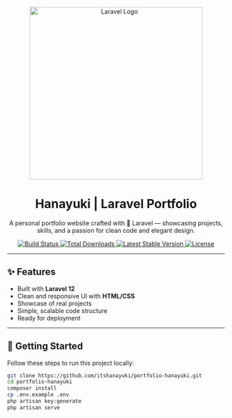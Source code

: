 <p align="center">
  <a href="https://laravel.com" target="_blank">
    <img src="https://raw.githubusercontent.com/laravel/art/master/logo-lockup/5%20SVG/2%20CMYK/1%20Full%20Color/laravel-logolockup-cmyk-red.svg" width="400" alt="Laravel Logo">
  </a>
</p>

<h1 align="center">Hanayuki | Laravel Portfolio</h1>

<p align="center">
  A personal portfolio website crafted with 💜 Laravel — showcasing projects, skills, and a passion for clean code and elegant design.
</p>

<p align="center">
  <a href="https://github.com/laravel/framework/actions">
    <img src="https://github.com/laravel/framework/workflows/tests/badge.svg" alt="Build Status">
  </a>
  <a href="https://packagist.org/packages/laravel/framework">
    <img src="https://img.shields.io/packagist/dt/laravel/framework" alt="Total Downloads">
  </a>
  <a href="https://packagist.org/packages/laravel/framework">
    <img src="https://img.shields.io/packagist/v/laravel/framework" alt="Latest Stable Version">
  </a>
  <a href="https://packagist.org/packages/laravel/framework">
    <img src="https://img.shields.io/packagist/l/laravel/framework" alt="License">
  </a>
</p>

---

## ✨ Features

- Built with **Laravel 12**
- Clean and responsive UI with **HTML/CSS**
- Showcase of real projects
- Simple, scalable code structure
- Ready for deployment

---

## 🚀 Getting Started

Follow these steps to run this project locally:

```bash
git clone https://github.com/itshanayuki/portfolio-hanayuki.git
cd portfolio-hanayuki
composer install
cp .env.example .env
php artisan key:generate
php artisan serve
